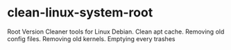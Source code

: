 # clean-linux-system-root
Root Version Cleaner tools for Linux Debian. Clean apt cache. Removing old config files. Removing old kernels. Emptying every trashes 

